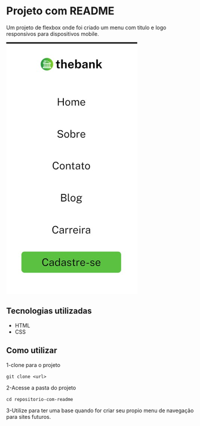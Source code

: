 # Projeto com  README


Um projeto de flexbox onde foi criado um menu
com titulo e logo responsivos para dispositivos mobile.

<img src="readme.jpg" alt="mobile responsivo">

## Tecnologias utilizadas

- HTML     
- CSS   


## Como utilizar

1-clone para o projeto
```
git clone <url>
```

2-Acesse a pasta do projeto
```
cd repositorio-com-readme
```

3-Utilize para ter uma base quando for criar seu 
propio menu de navegação para sites futuros.




